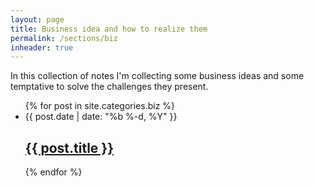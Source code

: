 ```yaml
---
layout: page
title: Business idea and how to realize them
permalink: /sections/biz
inheader: true
---
```


In this collection of notes I'm collecting some business ideas and some temptative to solve the challenges they present.

<ul class="post-list">
    {% for post in site.categories.biz %}
        <li>
            <span class="post-meta">{{ post.date | date: "%b %-d, %Y" }}</span>
            <h2>
                <a class="post-link" href="{{ post.url | prepend: site.baseurl }}">{{ post.title }}</a>
            </h2>
            <!-- {{ post.excerpt }} -->
        </li>
    {% endfor %}
</ul>


